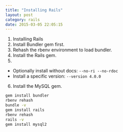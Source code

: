 ```yaml
---
title: "Installing Rails" 
layout: post
category: rails
date: 2015-03-05 22:05:15 
---
```


1. Installing Rails
2. Install Bundler gem first.
3. Rehash the rbenv environment to load bundler.
4. Install the Rails gem.
5.
  - Optionally install without docs: `--no-ri --no-rdoc`
  - Install a specific version: `--version 4.0.0`
6. Install the MySQL gem.

```bash
gem install bundler
rbenv rehash
bundle -v
gem install rails
rbenv rehash
rails -v
gem install mysql2
```